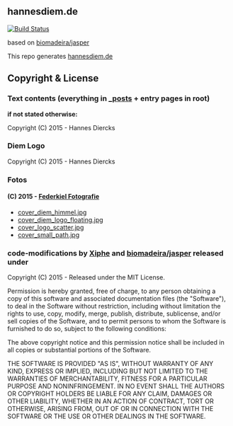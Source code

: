 ## hannesdiem.de

[![Build Status](https://travis-ci.org/Xiphe/hannesdiem.de.svg?branch=master)](https://travis-ci.org/Xiphe/hannesdiem.de)

based on [biomadeira/jasper](https://github.com/biomadeira/jasper)

This repo generates [hannesdiem.de](http://hannesdiem.de)

## Copyright & License

### Text contents (everything in [_posts](https://github.com/Xiphe/hannesdiem.de/tree/master/_posts) + entry pages in root)

__if not stated otherwise:__

Copyright (C) 2015 - Hannes Diercks

### Diem Logo

Copyright (C) 2015 - Hannes Diercks

### Fotos

#### (C) 2015 - [Federkiel Fotografie](https://www.facebook.com/FederkielFotografie)

 - [cover_diem_himmel.jpg](https://github.com/Xiphe/hannesdiem.de/blob/master/assets/images/cover_diem_himmel.jpg)
 - [cover_diem_logo_floating.jpg](https://github.com/Xiphe/hannesdiem.de/blob/master/assets/images/cover_diem_logo_floating.jpg)
 - [cover_logo_scatter.jpg](https://github.com/Xiphe/hannesdiem.de/blob/master/assets/images/cover_logo_scatter.jpg)
 - [cover_small_path.jpg](https://github.com/Xiphe/hannesdiem.de/blob/master/assets/images/cover_small_path.jpg)

### code-modifications by [Xiphe](https://github.com/Xiphe) and [biomadeira/jasper](https://github.com/biomadeira/jasper) released under

Copyright (C) 2015 - Released under the MIT License.

Permission is hereby granted, free of charge, to any person obtaining a copy of this software and associated documentation files (the "Software"), to deal in the Software without restriction, including without limitation the rights to use, copy, modify, merge, publish, distribute, sublicense, and/or sell copies of the Software, and to permit persons to whom the Software is furnished to do so, subject to the following conditions:

The above copyright notice and this permission notice shall be included in all copies or substantial portions of the Software.

THE SOFTWARE IS PROVIDED "AS IS", WITHOUT WARRANTY OF ANY KIND, EXPRESS OR IMPLIED, INCLUDING BUT NOT LIMITED TO THE WARRANTIES OF MERCHANTABILITY, FITNESS FOR A PARTICULAR PURPOSE AND
NONINFRINGEMENT. IN NO EVENT SHALL THE AUTHORS OR COPYRIGHT HOLDERS BE LIABLE FOR ANY CLAIM, DAMAGES OR OTHER LIABILITY, WHETHER IN AN ACTION OF CONTRACT, TORT OR OTHERWISE, ARISING FROM, OUT OF OR IN CONNECTION WITH THE SOFTWARE OR THE USE OR OTHER DEALINGS IN THE SOFTWARE.

